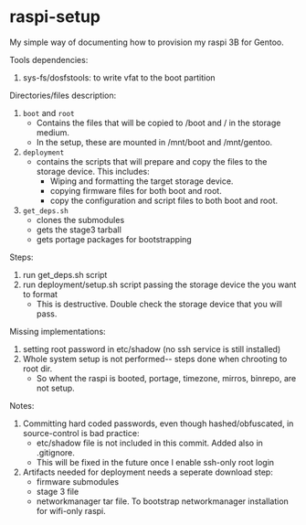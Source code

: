 # raspi-setup

My simple way of documenting how to provision my raspi 3B for Gentoo.

Tools dependencies:
1) sys-fs/dosfstools: to write vfat to the boot partition

Directories/files description:
1) `boot` and `root`
    - Contains the files that will be copied to /boot and / in the storage medium.
    - In the setup, these are mounted in /mnt/boot and /mnt/gentoo.
2) `deployment`
    - contains the scripts that will prepare and copy the files to the storage device. This includes:
        - Wiping and formatting the target storage device.
        - copying firmware files for both boot and root.
        - copy the configuration and script files to both boot and root.
3) `get_deps.sh`
    - clones the submodules
    - gets the stage3 tarball
    - gets portage packages for bootstrapping

Steps:
1) run get_deps.sh script
2) run deployment/setup.sh script passing the storage device the you want to format
    - This is destructive. Double check the storage device that you will pass.

Missing implementations:
1) setting root password in etc/shadow (no ssh service is still installed)
2) Whole system setup is not performed-- steps done when chrooting to root dir.
    - So whent the raspi is booted, portage, timezone, mirros, binrepo, are not setup.

Notes:
1) Committing hard coded passwords, even though hashed/obfuscated, in source-control is bad practice:
    - etc/shadow file is not included in this commit. Added also in .gitignore.
    - This will be fixed in the future once I enable ssh-only root login
2) Artifacts needed for deployment needs a seperate download step:
    - firmware submodules
    - stage 3 file
    - networkmanager tar file. To bootstrap networkmanager installation for wifi-only raspi.
